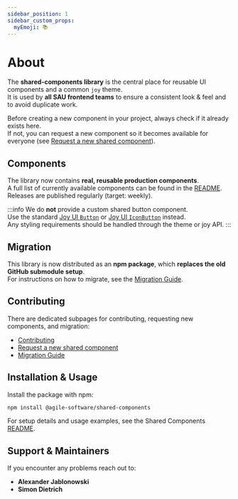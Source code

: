 ```yaml
---
sidebar_position: 1
sidebar_custom_props:
  myEmoji: 📚
---
```


# About

The **shared-components library** is the central place for reusable UI components and a common `joy` theme.  
It is used by **all SAU frontend teams** to ensure a consistent look & feel and to avoid duplicate work.

Before creating a new component in your project, always check if it already exists here.  
If not, you can request a new component so it becomes available for everyone (see [Request a new shared component](./request-shared-component.md)).

## Components

The library now contains **real, reusable production components**.  
A full list of currently available components can be found in the [README](https://github.com/Agile-Software-Engineering-25/shared-components).  
Releases are published regularly (target: weekly).

:::info
We do **not** provide a custom shared button component.  
Use the standard [Joy UI `Button`](https://mui.com/joy-ui/react-button/) or [Joy UI `IconButton`](https://mui.com/joy-ui/react-button/#icon-button) instead.  
Any styling requirements should be handled through the theme or joy API.
:::

## Migration

This library is now distributed as an **npm package**, which **replaces the old GitHub submodule setup**.  
For instructions on how to migrate, see the [Migration Guide](./migration-guide.md).

## Contributing

There are dedicated subpages for contributing, requesting new components, and migration:

- [Contributing](./developing.md)
- [Request a new shared component](./request-shared-component.md)
- [Migration Guide](./migration-guide.md)

## Installation & Usage

Install the package with npm:

```bash
npm install @agile-software/shared-components
```

For setup details and usage examples, see the Shared Components [README](https://github.com/Agile-Software-Engineering-25/shared-components).

## Support & Maintainers

If you encounter any problems reach out to:

- **Alexander Jablonowski**
- **Simon Dietrich**
